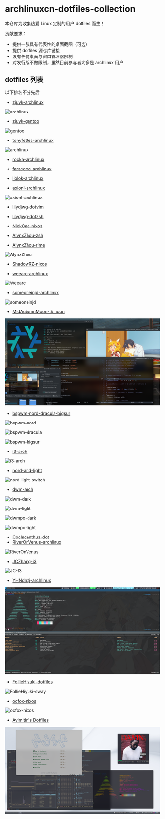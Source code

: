 # archlinuxcn-dotfiles-collection

本仓库为收集热爱 Linux 定制的用户 dotfiles 而生！

贡献要求：

- 提供一张具有代表性的桌面截图（可选）
- 提供 dotfiles 源仓库链接
- 没有任何桌面与窗口管理器限制
- 对发行版不做限制，虽然目前参与者大多是 archlinux 用户

## dotfiles 列表

以下排名不分先后

- [zjuyk-archlinux](https://github.com/zjuyk/dotfiles)

![archlinux](./screenshots/zjuyk-archlinux-1.png)

- [zjuyk-gentoo](https://gitlab.com/zjuyk/gentoo-dotfiles)

![gentoo](./screenshots/zjuyk-gentoo-1.png)

- [tonyfettes-archlinux](https://github.com/tonyfettes/dotfiles)

![archlinux](./screenshots/tonyfettes-archlinux-1.png)

- [rocka-archlinux](https://github.com/rocka/dotFiles)

- [farseerfc-archlinux](https://github.com/farseerfc/dotfiles)

- [liolok-archlinux](https://github.com/liolok/dotfiles)

- [axionl-archlinux](https://github.com/axionl/dotfiles)

![axionl-archlinux](https://user-images.githubusercontent.com/8396456/127595408-3e03dfa6-1256-4fcf-bd96-227a06bb5449.png)

- [lilydjwg-dotvim](https://github.com/lilydjwg/dotvim)

- [lilydjwg-dotzsh](https://github.com/lilydjwg/dotzsh)

- [NickCao-nixos](https://gitlab.com/NickCao/flakes)

- [AlynxZhou-zsh](https://github.com/AlynxZhou/alynx-zsh-config)

- [AlynxZhou-rime](https://github.com/AlynxZhou/alynx-rime-config)

![AlynxZhou](./screenshots/AlynxZhou.png)

- [ShadowRZ-nixos](https://github.com/ShadowRZ/flakes)

- [weearc-archlinux](https://github.com/weearc/dotfile)

![Weearc](./screenshots/weearc-arch.png)

- [someoneinjd-archlinux](https://github.com/someoneinjd/dotfiles)

![someoneinjd](./screenshots/someoneinjd-arch.png)

- [MidAutumnMoon-.#moon](https://github.com/MidAutumnMoon/MidAutumnMoon)

![Teapot Cmn.](./screenshots/MidAutumnMoon.png)

- [bspwm-nord-dracula-bigsur](https://github.com/ayamir/bspwm-dotfiles)

![bspwm-nord](./screenshots/ayamir-bspwm-nord.png)

![bspwm-dracula](./screenshots/ayamir-bspwm-dracula.png)

![bspwm-bigsur](./screenshots/ayamir-bspwm-bigsur.png)

- [i3-arch](https://github.com/ayamir/i3-dotfiles)

![i3-arch](./screenshots/ayamir-i3.png)

- [nord-and-light](https://github.com/ayamir/nord-and-light)

![nord-light-switch](./screenshots/ayamir-switch.gif)

- [dwm-arch](https://github.com/ayamir/dwm-dotfiles)

![dwm-dark](./screenshots/ayamir-dwm-dark.png)

![dwm-light](./screenshots/ayamir-dwm-light.png)

![dwmpo-dark](./screenshots/ayamir-dwmpo-dark.png)

![dwmpo-light](./screenshots/ayamir-dwmpo-light.png)


- [Coelacanthus-dot](https://github.com/CoelacanthusHex/dotfiles)
- [RiverOnVenus-archlinux](https://github.com/RiverOnVenus/dotfiles)

![RiverOnVenus](./screenshots/RiverOnVenus.png)

* [JCZhang-i3](https://github.com/flaviusbuffon/dotfiles)

  

![JC-I3](./screenshots/jczhang-i3.png)

- [YHNdnzj-archlinux](https://github.com/YHNdnzj/dotfiles)

![YHNdnzj-archlinux](./screenshots/YHNdnzj-archlinux.png)

- [FollieHiyuki-dotfiles](https://git.disroot.org/FollieHiyuki/dotfiles.git)

![FollieHiyuki-sway](./screenshots/FollieHiyuki-sway.png)

- [ocfox-nixos](https://github.com/ocfox/nixos-config)

![ocfox-nixos](./screenshots/ocfox-dwm.png)

- [Avimitin's Dotfiles](https://github.com/Avimitin/Avimitin)

![image](./screenshots/avimitin-dwm.png)
